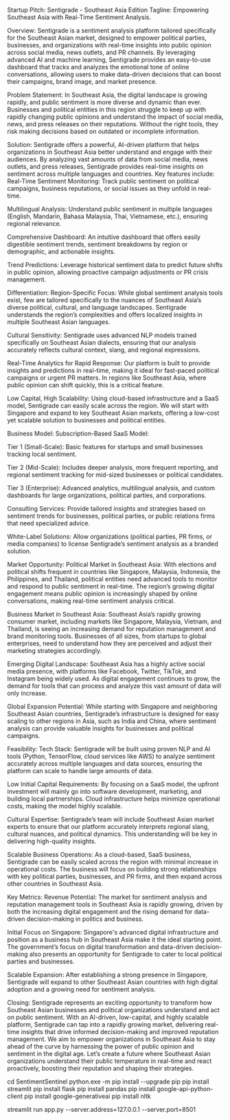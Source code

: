 Startup Pitch: Sentigrade - Southeast Asia Edition
Tagline: Empowering Southeast Asia with Real-Time Sentiment Analysis.

Overview:
Sentigrade is a sentiment analysis platform tailored specifically for the Southeast Asian market, designed to empower political parties, businesses, and organizations with real-time insights into public opinion across social media, news outlets, and PR channels. By leveraging advanced AI and machine learning, Sentigrade provides an easy-to-use dashboard that tracks and analyzes the emotional tone of online conversations, allowing users to make data-driven decisions that can boost their campaigns, brand image, and market presence.

Problem Statement:
In Southeast Asia, the digital landscape is growing rapidly, and public sentiment is more diverse and dynamic than ever. Businesses and political entities in this region struggle to keep up with rapidly changing public opinions and understand the impact of social media, news, and press releases on their reputations. Without the right tools, they risk making decisions based on outdated or incomplete information.

Solution:
Sentigrade offers a powerful, AI-driven platform that helps organizations in Southeast Asia better understand and engage with their audiences. By analyzing vast amounts of data from social media, news outlets, and press releases, Sentigrade provides real-time insights on sentiment across multiple languages and countries. Key features include:
Real-Time Sentiment Monitoring: Track public sentiment on political campaigns, business reputations, or social issues as they unfold in real-time.


Multilingual Analysis: Understand public sentiment in multiple languages (English, Mandarin, Bahasa Malaysia, Thai, Vietnamese, etc.), ensuring regional relevance.


Comprehensive Dashboard: An intuitive dashboard that offers easily digestible sentiment trends, sentiment breakdowns by region or demographic, and actionable insights.


Trend Predictions: Leverage historical sentiment data to predict future shifts in public opinion, allowing proactive campaign adjustments or PR crisis management.



Differentiation:
Region-Specific Focus: While global sentiment analysis tools exist, few are tailored specifically to the nuances of Southeast Asia’s diverse political, cultural, and language landscapes. Sentigrade understands the region’s complexities and offers localized insights in multiple Southeast Asian languages.


Cultural Sensitivity: Sentigrade uses advanced NLP models trained specifically on Southeast Asian dialects, ensuring that our analysis accurately reflects cultural context, slang, and regional expressions.


Real-Time Analytics for Rapid Response: Our platform is built to provide insights and predictions in real-time, making it ideal for fast-paced political campaigns or urgent PR matters. In regions like Southeast Asia, where public opinion can shift quickly, this is a critical feature.


Low Capital, High Scalability: Using cloud-based infrastructure and a SaaS model, Sentigrade can easily scale across the region. We will start with Singapore and expand to key Southeast Asian markets, offering a low-cost yet scalable solution to businesses and political entities.



Business Model:
Subscription-Based SaaS Model:


Tier 1 (Small-Scale): Basic features for startups and small businesses tracking local sentiment.


Tier 2 (Mid-Scale): Includes deeper analysis, more frequent reporting, and regional sentiment tracking for mid-sized businesses or political candidates.


Tier 3 (Enterprise): Advanced analytics, multilingual analysis, and custom dashboards for large organizations, political parties, and corporations.


Consulting Services: Provide tailored insights and strategies based on sentiment trends for businesses, political parties, or public relations firms that need specialized advice.


White-Label Solutions: Allow organizations (political parties, PR firms, or media companies) to license Sentigrade’s sentiment analysis as a branded solution.



Market Opportunity:
Political Market in Southeast Asia: With elections and political shifts frequent in countries like Singapore, Malaysia, Indonesia, the Philippines, and Thailand, political entities need advanced tools to monitor and respond to public sentiment in real-time. The region’s growing digital engagement means public opinion is increasingly shaped by online conversations, making real-time sentiment analysis critical.


Business Market in Southeast Asia: Southeast Asia’s rapidly growing consumer market, including markets like Singapore, Malaysia, Vietnam, and Thailand, is seeing an increasing demand for reputation management and brand monitoring tools. Businesses of all sizes, from startups to global enterprises, need to understand how they are perceived and adjust their marketing strategies accordingly.


Emerging Digital Landscape: Southeast Asia has a highly active social media presence, with platforms like Facebook, Twitter, TikTok, and Instagram being widely used. As digital engagement continues to grow, the demand for tools that can process and analyze this vast amount of data will only increase.


Global Expansion Potential: While starting with Singapore and neighboring Southeast Asian countries, Sentigrade’s infrastructure is designed for easy scaling to other regions in Asia, such as India and China, where sentiment analysis can provide valuable insights for businesses and political campaigns.



Feasibility:
Tech Stack: Sentigrade will be built using proven NLP and AI tools (Python, TensorFlow, cloud services like AWS) to analyze sentiment accurately across multiple languages and data sources, ensuring the platform can scale to handle large amounts of data.


Low Initial Capital Requirements: By focusing on a SaaS model, the upfront investment will mainly go into software development, marketing, and building local partnerships. Cloud infrastructure helps minimize operational costs, making the model highly scalable.


Cultural Expertise: Sentigrade’s team will include Southeast Asian market experts to ensure that our platform accurately interprets regional slang, cultural nuances, and political dynamics. This understanding will be key in delivering high-quality insights.


Scalable Business Operations: As a cloud-based, SaaS business, Sentigrade can be easily scaled across the region with minimal increase in operational costs. The business will focus on building strong relationships with key political parties, businesses, and PR firms, and then expand across other countries in Southeast Asia.



Key Metrics:
Revenue Potential: The market for sentiment analysis and reputation management tools in Southeast Asia is rapidly growing, driven by both the increasing digital engagement and the rising demand for data-driven decision-making in politics and business.


Initial Focus on Singapore: Singapore's advanced digital infrastructure and position as a business hub in Southeast Asia make it the ideal starting point. The government’s focus on digital transformation and data-driven decision-making also presents an opportunity for Sentigrade to cater to local political parties and businesses.


Scalable Expansion: After establishing a strong presence in Singapore, Sentigrade will expand to other Southeast Asian countries with high digital adoption and a growing need for sentiment analysis.



Closing:
Sentigrade represents an exciting opportunity to transform how Southeast Asian businesses and political organizations understand and act on public sentiment. With an AI-driven, low-capital, and highly scalable platform, Sentigrade can tap into a rapidly growing market, delivering real-time insights that drive informed decision-making and improved reputation management. We aim to empower organizations in Southeast Asia to stay ahead of the curve by harnessing the power of public opinion and sentiment in the digital age.
Let’s create a future where Southeast Asian organizations understand their public temperature in real-time and react proactively, boosting their reputation and shaping their strategies.

cd SentimentSentinel
python.exe -m pip install --upgrade pip
pip install streamlit
pip install flask
pip install pandas
pip install google-api-python-client
pip install google-generativeai
pip install nltk


streamlit run app.py --server.address=127.0.0.1 --server.port=8501
